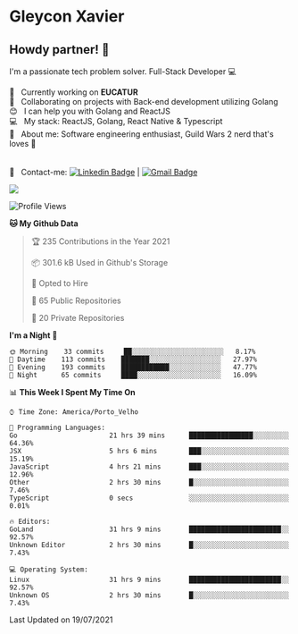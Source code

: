 # Gleycon Xavier

## Howdy partner! 👋

I'm a passionate tech problem solver.
Full-Stack Developer :computer:

 :rocket:  &nbsp; Currently working on **EUCATUR**
 <br/> :purple_heart: &nbsp; Collaborating on projects with Back-end development utilizing Golang
 <br/> :blush: &nbsp; I can help you with Golang and ReactJS
 <br/> :computer: &nbsp; My stack: ReactJS, Golang, React Native & Typescript
 <br/> 💬  &nbsp; About me: Software engineering enthusiast, Guild Wars 2 nerd that's loves :apple:
 <br/>
 <br/>
 <br/> :email: &nbsp; Contact-me: [![Linkedin Badge](https://img.shields.io/badge/-GleyconXavier-blue?style=flat-square&logo=Linkedin&logoColor=white&link=https://www.linkedin.com/in/gleyconxavier/)](https://www.linkedin.com/in/gleyconxavier/) 
| 
[![Gmail Badge](https://img.shields.io/badge/-gleyconxcarlos@gmail.com-c14438?style=flat-square&logo=Gmail&logoColor=white&link=mailto:gleyconxcarlos@gmail.com)](mailto:gleyconxcarlos@gmail.com)

![](https://komarev.com/ghpvc/?username=gleyconxavier)

<!--START_SECTION:waka-->
![Profile Views](http://img.shields.io/badge/Profile%20Views-0-blue)

**🐱 My Github Data** 

> 🏆 235 Contributions in the Year 2021
 > 
> 📦 301.6 kB Used in Github's Storage 
 > 
> 💼 Opted to Hire
 > 
> 📜 65 Public Repositories 
 > 
> 🔑 20 Private Repositories  
 > 
**I'm a Night 🦉** 

```text
🌞 Morning    33 commits     ██░░░░░░░░░░░░░░░░░░░░░░░   8.17% 
🌆 Daytime    113 commits    ███████░░░░░░░░░░░░░░░░░░   27.97% 
🌃 Evening    193 commits    ████████████░░░░░░░░░░░░░   47.77% 
🌙 Night      65 commits     ████░░░░░░░░░░░░░░░░░░░░░   16.09%

```


📊 **This Week I Spent My Time On** 

```text
⌚︎ Time Zone: America/Porto_Velho

💬 Programming Languages: 
Go                       21 hrs 39 mins      ████████████████░░░░░░░░░   64.36% 
JSX                      5 hrs 6 mins        ███░░░░░░░░░░░░░░░░░░░░░░   15.19% 
JavaScript               4 hrs 21 mins       ███░░░░░░░░░░░░░░░░░░░░░░   12.96% 
Other                    2 hrs 30 mins       █░░░░░░░░░░░░░░░░░░░░░░░░   7.46% 
TypeScript               0 secs              ░░░░░░░░░░░░░░░░░░░░░░░░░   0.01%

🔥 Editors: 
GoLand                   31 hrs 9 mins       ███████████████████████░░   92.57% 
Unknown Editor           2 hrs 30 mins       █░░░░░░░░░░░░░░░░░░░░░░░░   7.43%

💻 Operating System: 
Linux                    31 hrs 9 mins       ███████████████████████░░   92.57% 
Unknown OS               2 hrs 30 mins       █░░░░░░░░░░░░░░░░░░░░░░░░   7.43%

```


 Last Updated on 19/07/2021
<!--END_SECTION:waka-->
